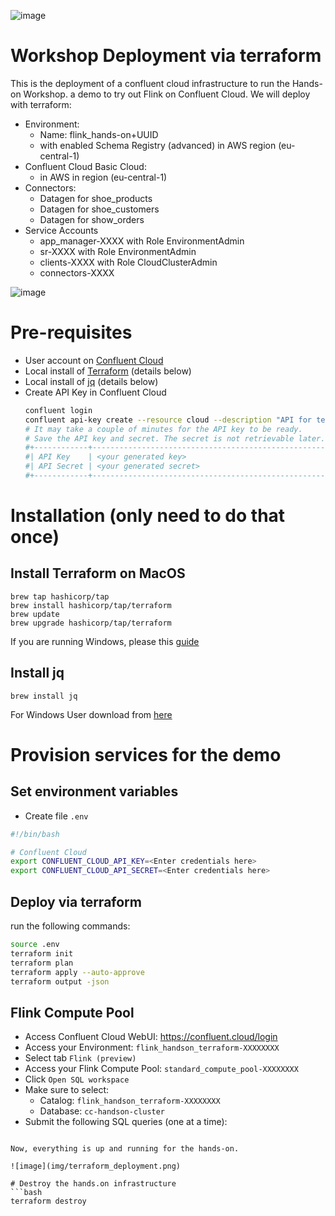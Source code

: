 ![image](img/confluent-logo-300-2.png)

# Workshop Deployment via terraform

This is the deployment of a confluent cloud infrastructure to run the Hands-on Workshop.
a demo to try out Flink on Confluent Cloud.
We will deploy with terraform:
 - Environment:
     - Name: flink_hands-on+UUID
     - with enabled Schema Registry (advanced) in AWS region (eu-central-1)
 - Confluent Cloud Basic Cloud:
    - in AWS in region (eu-central-1)
 - Connectors:
    - Datagen for shoe_products
    - Datagen for shoe_customers 
    - Datagen for show_orders
 - Service Accounts
    - app_manager-XXXX with Role EnvironmentAdmin
    - sr-XXXX with Role EnvironmentAdmin
    - clients-XXXX with Role CloudClusterAdmin
    - connectors-XXXX

![image](img/deployment_diagram.png)

# Pre-requisites
- User account on [Confluent Cloud](https://www.confluent.io/confluent-cloud/tryfree)
- Local install of [Terraform](https://www.terraform.io) (details below)
- Local install of [jq](https://jqlang.github.io/jq/download) (details below)
- Create API Key in Confluent Cloud []()
    ```bash
    confluent login
    confluent api-key create --resource cloud --description "API for terraform"
    # It may take a couple of minutes for the API key to be ready.
    # Save the API key and secret. The secret is not retrievable later.
    #+------------+------------------------------------------------------------------+
    #| API Key    | <your generated key>                                             |
    #| API Secret | <your generated secret>                                          |
    #+------------+------------------------------------------------------------------+
    ``````

# Installation (only need to do that once)

## Install Terraform on MacOS
```
brew tap hashicorp/tap
brew install hashicorp/tap/terraform
brew update
brew upgrade hashicorp/tap/terraform
```
If you are running Windows, please this [guide](https://learn.microsoft.com/en-us/azure/developer/terraform/get-started-windows-bash?tabs=bash)

## Install jq
```
brew install jq
```
For Windows User download from [here](https://jqlang.github.io/jq/download/)

# Provision services for the demo

## Set environment variables
- Create file `.env`
```bash
#!/bin/bash

# Confluent Cloud
export CONFLUENT_CLOUD_API_KEY=<Enter credentials here>
export CONFLUENT_CLOUD_API_SECRET=<Enter credentials here>

```

## Deploy via terraform
run the following commands:
```Bash
source .env
terraform init
terraform plan
terraform apply --auto-approve
terraform output -json
```

## Flink Compute Pool
 - Access Confluent Cloud WebUI: https://confluent.cloud/login
 - Access your Environment: `flink_handson_terraform-XXXXXXXX`
 - Select tab `Flink (preview)`
 - Access your Flink Compute Pool: `standard_compute_pool-XXXXXXXX`
 - Click `Open SQL workspace`
 - Make sure to select:
   - Catalog: `flink_handson_terraform-XXXXXXXX`
   - Database: `cc-handson-cluster`
 - Submit the following SQL queries (one at a time):
```

Now, everything is up and running for the hands-on.

![image](img/terraform_deployment.png)

# Destroy the hands.on infrastructure
```bash
terraform destroy
``````